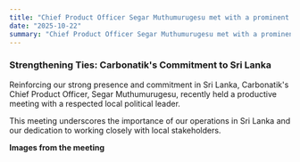 ```yaml
---
title: "Chief Product Officer Segar Muthumurugesu met with a prominent political leader in Sri Lanka"
date: "2025-10-22" 
summary: "Chief Product Officer Segar Muthumurugesu met with a prominent political leader in Sri Lanka"
---
```


<script>
    import PinterestGallery from '$lib/components/PinterestGallery.svelte';
</script>

### Strengthening Ties: Carbonatik's Commitment to Sri Lanka

Reinforcing our strong presence and commitment in Sri Lanka, Carbonatik's Chief Product Officer, Segar Muthumurugesu, recently held a productive meeting with a respected local political leader.

This meeting underscores the importance of our operations in Sri Lanka and our dedication to working closely with local stakeholders. 

**Images from the meeting**

<PinterestGallery galleryId="sri-lanka-leader-meeting" caption="Carbonatik CPO Segar Muthumurugesu in discussion with a political leader in Sri Lanka." />